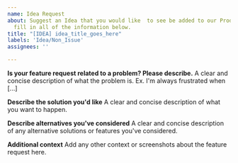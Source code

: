 ```yaml
---
name: Idea Request
about: Suggest an Idea that you would like  to see be added to our Product. Please
  fill in all of the information below.
title: "[IDEA] idea_title_goes_here"
labels: 'Idea/Non_Issue'
assignees: ''

---
```


**Is your feature request related to a problem? Please describe.**
A clear and concise description of what the problem is. Ex. I'm always frustrated when [...]

**Describe the solution you'd like**
A clear and concise description of what you want to happen.

**Describe alternatives you've considered**
A clear and concise description of any alternative solutions or features you've considered.

**Additional context**
Add any other context or screenshots about the feature request here.
